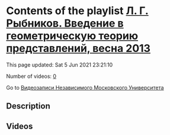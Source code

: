# Contents of the playlist [Л. Г. Рыбников. Введение в геометрическую теорию представлений, весна 2013](https://www.youtube.com/playlist?list=PLp9ABVh6_x4FkP_AJoN1mam7rCe1pWIJZ)

This page updated: Sat 5 Jun 2021 23:21:10

Number of videos: [0](#videos)

Go to [Видеозаписи Независимого Московского Университета](../README.md)

## Description



## Videos


